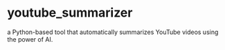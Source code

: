 # youtube_summarizer
a Python-based tool that automatically summarizes YouTube videos using the power of AI. 

